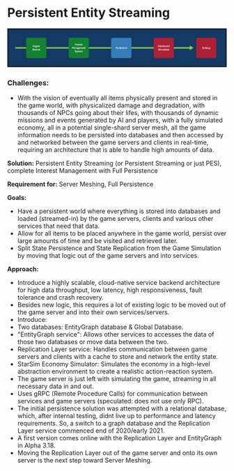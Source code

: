 # Persistent Entity Streaming

![Image](/images/milestones/milestone-03.png)

### Challenges:
* With the vision of eventually all items physically present and stored in the game world, with physicalized damage and degradation, with thousands of NPCs going about their lifes, with thousands of dynamic missions and events generated by AI and players, with a fully simulated economy, all in a potential single-shard server mesh, all the game information needs to be persisted into databases and then accessed by and networked between the game servers and clients in real-time, requiring an architecture that is able to handle high amounts of data.

__Solution:__ Persistent Entity Streaming (or Persistent Streaming or just PES), complete Interest Management with Full Persistence

__Requirement for:__ Server Meshing, Full Persistence

__Goals:__

* Have a persistent world where everything is stored into databases and loaded (streamed-in) by the game servers, clients and various other services that need that data.
* Allow for all items to be placed anywhere in the game world, persist over large amounts of time and be visited and retrieved later.
* Split State Persistence and State Replication from the Game Simulation by moving that logic out of the game servers and into services.

__Approach:__

* Introduce a highly scalable, cloud-native service backend architecture for high data throughput, low latency, high responsiveness, fault tolerance and crash recovery.
* Besides new logic, this requires a lot of existing logic to be moved out of the game server and into their own services/servers.
* Introduce:
* Two databases: EntityGraph database & Global Database.
* "EntityGraph service": Allows other services to accesses the data of those two databases or move data between the two.
* Replication Layer service: Handles communication between game servers and clients with a cache to store and network the entity state.
* StarSim Economy Simulator: Simulates the economy in a high-level abstraction environment to create a realistic action-reaction system.
* The game server is just left with simulating the game, streaming in all necessary data in and out.
* Uses gRPC (Remote Procedure Calls) for communication between services and game servers (speculated: does not use only RPC).
* The initial persistence solution was attempted with a relational database, which, after internal testing, didnt live up to performance and latency requirements. So, a switch to a graph database and the Replication Layer service commenced end of 2020/early 2021.
* A first version comes online with the Replication Layer and EntityGraph in Alpha 3.18.
* Moving the Replication Layer out of the game server and onto its own server is the next step toward Server Meshing.
